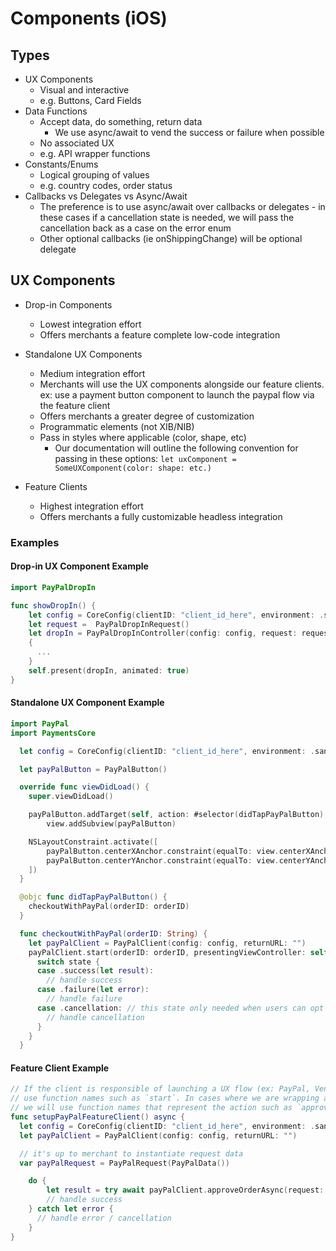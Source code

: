 # Components (iOS)

## Types

- UX Components
  - Visual and interactive
  - e.g. Buttons, Card Fields
- Data Functions
  - Accept data, do something, return data
      - We use async/await to vend the success or failure when possible
  - No associated UX
  - e.g. API wrapper functions
- Constants/Enums
  - Logical grouping of values
  - e.g. country codes, order status
- Callbacks vs Delegates vs Async/Await
    - The preference is to use async/await over callbacks or delegates - in these cases if a cancellation state is needed, we will pass the cancellation back as a case on the error enum
    - Other optional callbacks (ie onShippingChange) will be optional delegate

## UX Components

- Drop-in Components
  * Lowest integration effort
  * Offers merchants a feature complete low-code integration

- Standalone UX Components
  * Medium integration effort
  * Merchants will use the UX components alongside our feature clients. ex: use a payment button component to launch the paypal flow via the feature client
  * Offers merchants a greater degree of customization
  * Programmatic elements (not XIB/NIB)
  * Pass in styles where applicable (color, shape, etc)
      * Our documentation will outline the following convention for passing in these options: `let uxComponent = SomeUXComponent(color: shape: etc.)`

- Feature Clients
  * Highest integration effort
  * Offers merchants a fully customizable headless integration

### Examples

#### Drop-in UX Component Example

```swift
import PayPalDropIn

func showDropIn() {
    let config = CoreConfig(clientID: "client_id_here", environment: .sandbox)
    let request =  PayPalDropInRequest()
    let dropIn = PayPalDropInController(config: config, request: request)
    {
      ...
    }
    self.present(dropIn, animated: true)
}
```

#### Standalone UX Component Example

```swift
import PayPal
import PaymentsCore

  let config = CoreConfig(clientID: "client_id_here", environment: .sandbox)

  let payPalButton = PayPalButton()

  override func viewDidLoad() {
    super.viewDidLoad()

    payPalButton.addTarget(self, action: #selector(didTapPayPalButton), , for: .touchUpInside)
        view.addSubview(payPalButton)

    NSLayoutConstraint.activate([
        payPalButton.centerXAnchor.constraint(equalTo: view.centerXAnchor),
        payPalButton.centerYAnchor.constraint(equalTo: view.centerYAnchor)
    ])    
  }

  @objc func didTapPayPalButton() {
    checkoutWithPayPal(orderID: orderID)
  }

  func checkoutWithPayPal(orderID: String) {
    let payPalClient = PayPalClient(config: config, returnURL: "")
    payPalClient.start(orderID: orderID, presentingViewController: self) { [weak self] state in
      switch state {
      case .success(let result):
        // handle success
      case .failure(let error):
        // handle failure
      case .cancellation: // this state only needed when users can opt out of the experience
        // handle cancellation
      }
    }
  }
```

#### Feature Client Example

```swift
// If the client is responsible of launching a UX flow (ex: PayPal, Venmo) we will
// use function names such as `start`. In cases where we are wrapping a network request
// we will use function names that represent the action such as `approveOrder`.
func setupPayPalFeatureClient() async {
  let config = CoreConfig(clientID: "client_id_here", environment: .sandbox)
  let payPalClient = PayPalClient(config: config, returnURL: "")

  // it's up to merchant to instantiate request data
  var payPalRequest = PayPalRequest(PayPalData())

    do {
        let result = try await payPalClient.approveOrderAsync(request: payPalRequest)
        // handle success
    } catch let error {
      // handle error / cancellation
    }
}
```
